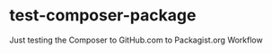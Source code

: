 test-composer-package
=====================

Just testing the Composer to GitHub.com to Packagist.org Workflow
